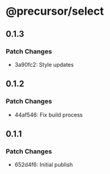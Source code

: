 # @precursor/select

## 0.1.3

### Patch Changes

-   3a90fc2: Style updates

## 0.1.2

### Patch Changes

-   44af546: Fix build process

## 0.1.1

### Patch Changes

-   652d4f6: Initial publish
